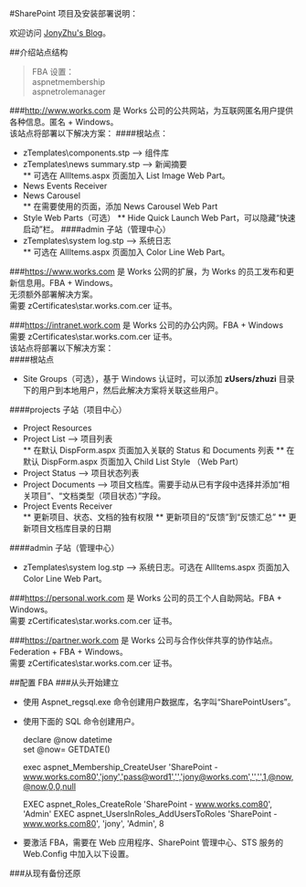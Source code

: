 ﻿#SharePoint 项目及安装部署说明：


欢迎访问 [JonyZhu's Blog](http://www.cnblogs.com/jonyzhu)。


##介绍站点结构

> FBA 设置：  
> aspnetmembership  
> aspnetrolemanager 

###http://www.works.com 
是 Works 公司的公共网站，为互联网匿名用户提供各种信息。匿名 + Windows。  
该站点将部署以下解决方案：
####根站点：
* zTemplates\components.stp --> 组件库
* zTemplates\news summary.stp --> 新闻摘要  
** 可选在 AllItems.aspx 页面加入 List Image Web Part。
* News Events Receiver
* News Carousel  
** 在需要使用的页面，添加 News Carousel Web Part
* Style Web Parts（可选）
** Hide Quick Launch Web Part，可以隐藏“快速启动”栏。
####admin 子站（管理中心）
* zTemplates\system log.stp --> 系统日志  
** 可选在 AllItems.aspx 页面加入 Color Line Web Part。


###https://www.works.com 
是 Works 公网的扩展，为 Works 的员工发布和更新信息用。FBA + Windows。  
无须额外部署解决方案。  
需要 zCertificates\star.works.com.cer 证书。


###https://intranet.work.com 
是 Works 公司的办公内网。FBA + Windows  
需要 zCertificates\star.works.com.cer 证书。  
该站点将部署以下解决方案：  
####根站点
* Site Groups（可选），基于 Windows 认证时，可以添加 **zUsers/zhuzi** 目录下的用户到本地用户，然后此解决方案将关联这些用户。


####projects 子站（项目中心）
* Project Resources
* Project List --> 项目列表  
** 在默认 DispForm.aspx 页面加入关联的 Status 和 Documents 列表
** 在默认 DispForm.aspx 页面加入 Child List Style （Web Part）
* Project Status --> 项目状态列表
* Project Documents --> 项目文档库。需要手动从已有字段中选择并添加“相关项目”、“文档类型（项目状态）”字段。
* Project Events Receiver  
** 更新项目、状态、文档的独有权限
** 更新项目的“反馈”到“反馈汇总”
** 更新项目文档库目录的日期

####admin 子站（管理中心）
* zTemplates\system log.stp --> 系统日志。可选在 AllItems.aspx 页面加入 Color Line Web Part。


###https://personal.work.com 
是 Works 公司的员工个人自助网站。FBA + Windows。  
需要 zCertificates\star.works.com.cer 证书。


###https://partner.work.com 
是 Works 公司与合作伙伴共享的协作站点。Federation + FBA + Windows。  
需要 zCertificates\star.works.com.cer 证书。



##配置 FBA
###从头开始建立
* 使用 Aspnet_regsql.exe 命令创建用户数据库，名字叫“SharePointUsers”。
* 使用下面的 SQL 命令创建用户。


    declare @now datetime  
    set @now= GETDATE()  
    
    exec aspnet_Membership_CreateUser 'SharePoint - www.works.com80','jony','pass@word1','','jony@works.com','','',1,@now,@now,0,0,null
    
    EXEC aspnet_Roles_CreateRole 'SharePoint - www.works.com80', 'Admin'
    EXEC aspnet_UsersInRoles_AddUsersToRoles 'SharePoint - www.works.com80', 'jony', 'Admin', 8 


* 要激活 FBA，需要在 Web 应用程序、SharePoint 管理中心、STS 服务的 Web.Config 中加入以下设置。  


    <connectionStrings>
        <add name="MyLocalSQLServer" connectionString="data source=.\SQLEXPRESS;Integrated Security=SSPI;Database=SharePointUsers;" />
    </connectionStrings>
    <system.web>
        <membership defaultProvider="i">
            <providers>
                <add name="i" type="Microsoft.SharePoint.Administration.Claims.SPClaimsAuthMembershipProvider, Microsoft.SharePoint, Version=14.0.0.0, Culture=neutral, PublicKeyToken=71e9bce111e9429c" />
                <add name="aspnetmembership" connectionStringName="MyLocalSQLServer" applicationName="SharePoint - www.works.com80" type="System.Web.Security.SqlMembershipProvider, System.Web, Version=2.0.0.0, Culture=neutral, PublicKeyToken=b03f5f7f11d50a3a" />        
            </providers>
        </membership>
        <roleManager defaultProvider="c" enabled="true">
            <providers>
                <add name="c" type="Microsoft.SharePoint.Administration.Claims.SPClaimsAuthRoleProvider, Microsoft.SharePoint, Version=14.0.0.0, Culture=neutral, PublicKeyToken=71e9bce111e9429c" />
                <add name="aspnetrolemanager" connectionStringName="MyLocalSQLServer" applicationName="SharePoint - www.works.com80" type="System.Web.Security.SqlRoleProvider, System.Web, Version=2.0.0.0, Culture=neutral, PublicKeyToken=b03f5f7f11d50a3a" />        
            </providers>
        </roleManager>
    </system.web>


###从现有备份还原